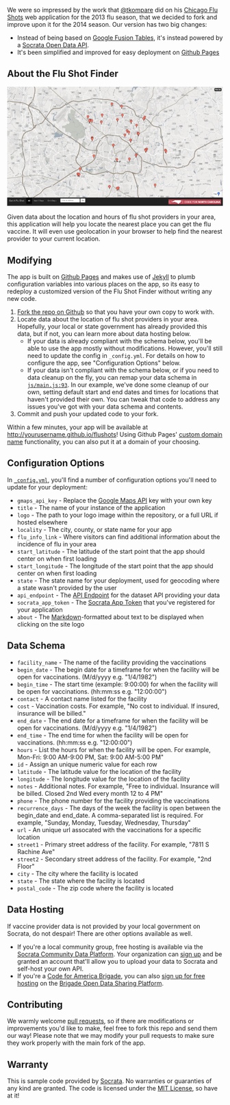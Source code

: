 We were so impressed by the work that [@tkompare](https://github.com/tkompare) did on his [Chicago Flu Shots](https://github.com/tkompare/flushots2013) web application for the 2013 flu season, that we decided to fork and improve upon it for the 2014 season. Our version has two big changes:

- Instead of being based on [Google Fusion Tables](https://support.google.com/fusiontables/answer/2571232), it's instead powered by a [Socrata Open Data API](http://dev.socrata.com).
- It's been simplified and improved for easy deployment on [Github Pages](http://pages.github.com)

## About the Flu Shot Finder

![Flu Shot Finder](screenshot.png)

Given data about the location and hours of flu shot providers in your area, this application will help you locate the nearest place you can get the flu vaccine. It will even use geolocation in your browser to help find the nearest provider to your current location.

## Modifying 

The app is built on [Github Pages](http://pages.github.com) and makes use of [Jekyll](http://jekyllrb.com) to plumb configuration variables into various places on the app, so its easy to redeploy a customized version of the Flu Shot Finder without writing any new code.

1. [Fork the repo on Github](https://github.com/socrata/flushots/fork) so that you have your own copy to work with.
2. Locate data about the location of flu shot providers in your area. Hopefully, your local or state government has already provided this data, but if not, you can learn more about data hosting below.
    - If your data is already compliant with the schema below, you'll be able to use the app mostly without modifications. However, you'll still need to update the config in `_config.yml`. For details on how to configure the app, see "Configuration Options" below.
    - If your data isn't compliant with the schema below, or if you need to data cleanup on the fly, you can remap your data schema in [`js/main.js:93`](https://github.com/socrata/flushots/blob/gh-pages/js/main.js#L93). In our example, we've done some cleanup of our own, setting default start and end dates and times for locations that haven't provided their own. You can tweak that code to address any issues you've got with your data schema and contents.
3. Commit and push your updated code to your fork. 

Within a few minutes, your app will be available at <http://yourusername.github.io/flushots>! Using Github Pages' [custom domain name](https://help.github.com/articles/setting-up-a-custom-domain-with-github-pages/) functionality, you can also put it at a domain of your choosing.

## Configuration Options

In [`_config.yml`](https://github.com/socrata/flushots/blob/gh-pages/_config.yml), you'll find a number of configuration options you'll need to update for your deployment:

- `gmaps_api_key` - Replace the [Google Maps API](https://developers.google.com/maps/) key with your own key
- `title` - The name of your instance of the application
- `logo` - The path to your logo image within the repository, or a full URL if hosted elsewhere
- `locality` - The city, county, or state name for your app
- `flu_info_link` - Where visitors can find additional information about the incidence of flu in your area
- `start_latitude` - The latitude of the start point that the app should center on when first loading
- `start_longitude` - The longitude of the start point that the app should center on when first loading
- `state` - The state name for your deployment, used for geocoding where a state wasn't provided by the user
- `api_endpoint` - The [API Endpoint](http://dev.socrata.com/docs/endpoints.html) for the dataset API providing your data
- `socrata_app_token` - The [Socrata App Token](http://dev.socrata.com/docs/app-tokens.html) that you've registered for your application
- `about` - The [Markdown](http://daringfireball.net/projects/markdown/syntax)-formatted about text to be displayed when clicking on the site logo

## Data Schema

- `facility_name` - The name of the facility providing the vaccinations
- `begin_date` - The begin date for a timeframe for when the facility will be open for vaccinations. (M/d/yyyy e.g. "1/4/1982") 
- `begin_time` - The start time (example: 9:00:00) for when the facility will be open for vaccinations. (hh:mm:ss e.g. "12:00:00")
- `contact` - A contact name listed for the facility
- `cost` - Vaccination costs. For example, "No cost to individual. If insured, insurance will be billed."
- `end_date` - The end date for a timeframe for when the facility will be open for vaccinations. (M/d/yyyy e.g. "1/4/1982")
- `end_time` - The end time for when the facility will be open for vaccinations. (hh:mm:ss e.g. "12:00:00")
- `hours` - List the hours for when the facility will be open. For example, Mon-Fri: 9:00 AM-9:00 PM, Sat: 9:00 AM-5:00 PM" 
- `id` - Assign an unique numeric value for each row
- `latitude` - The latitude value for the location of the facility
- `longitude` - The longitude value for the location of the facility
- `notes` - Additional notes. For example, "Free to individual. Insurance will be billed. Closed 2nd Wed every month 12 to 4 PM"
- `phone` - The phone number for the facility providing the vaccinations
- `recurrence_days` - The days of the week the facility is open between the begin_date and end_date. A comma-separated list is required. For example, "Sunday, Monday, Tuesday, Wednesday, Thursday"
- `url` - An unique url assocated with the vaccinations for a specific location
- `street1` - Primary street address of the facility. For example, "7811 S Rachine Ave"
- `street2` - Secondary street address of the facility. For example, "2nd Floor"
- `city` - The city where the facility is located
- `state` - The state where the facility is located
- `postal_code` - The zip code where the facility is located

## Data Hosting

If vaccine provider data is not provided by your local government on Socrata, do not despair! There are other options available as well.

- If you're a local community group, free hosting is available via the [Socrata Community Data Platform](https://communities.socrata.com/). Your organization can [sign up](http://hackathon-in-a-box.org/open-data-apis/community-groups.html) and be granted an account that'll allow you to upload your data to Socrata and self-host your own API.
- If you're a [Code for America Brigade](http://www.codeforamerica.org/brigade/), you can also [sign up for free hosting](https://brigades.opendatanetwork.com/learn-more) on the [Brigade Open Data Sharing Platform](https://brigades.opendatanetwork.com/).

## Contributing

We warmly welcome [pull requests](https://help.github.com/articles/using-pull-requests/), so if there are modifications or improvements you'd like to make, feel free to fork this repo and send them our way! Please note that we may modify your pull requests to make sure they work properly with the main fork of the app.

## Warranty

This is sample code provided by [Socrata](http://www.socrata.com). No warranties or guaranties of any kind are granted. The code is licensed under the [MIT License](LICENSE.TXT), so have at it!
